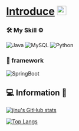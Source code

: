 

# [Introduce](https://tangy-island-25d.notion.site/bc031366501e4bf2a11b0c250ead139b) <img src="https://media.giphy.com/media/hvRJCLFzcasrR4ia7z/giphy.gif" width="25px"> 

### 🛠 My Skill ⚙️
<!--**- Language**  -->

![Java](https://img.shields.io/badge/Java-%E2%98%85%E2%98%85%E2%98%85%E2%98%85%E2%98%84-saddlebrown?style=flat-square&logo=Java&logoColor=white&labelColor=saddlebrown)
![MySQL](https://img.shields.io/badge/MySQL-%E2%98%85%E2%98%85%E2%98%85%E2%98%85%E2%98%85-blue?style=flat-square&logo=MySQL&logoColor=white&labelColor=blue)
![Python](https://img.shields.io/badge/Python-%E2%98%85%E2%98%85%E2%98%85%E2%98%86%E2%98%81-green?style=flat-square&logo=Python&logoColor=white&labelColor=green)

### 📝 framework
<!--**- Framework**  -->

![SpringBoot](https://img.shields.io/badge/SpringBoot-%E2%98%85%E2%98%85%E2%98%85%E2%98%85%E2%98%84-limegreen?style=flat-square&logo=Spring&logoColor=white&labelColor=limegreen)
## 💻 Information 🐶
<!-- Widgets -->
 <div align="">
 
  [![jinu's GitHub stats](https://github-readme-stats.vercel.app/api?username=jinwoo794533&show_icons=true&theme=cobalt)](https://github.com/anuraghazra/github-readme-stats)
</div>
<div align="">
  
  [![Top Langs](https://github-readme-stats.vercel.app/api/top-langs/?username=jinwoo794533&layout=compact&theme=omni&langs_count=5)](https://github.com/anuraghazra/github-readme-stats)
  
  </div>
<!--
 **jinwoo794533/jinwoo794533** is a ✨ _special_ ✨ repository because its `README.md` (this file) appears on your GitHub profile.

Here are some ideas to get you started:

- 🔭 I’m currently working on ...
- 🌱 I’m currently learning ...
- 👯 I’m looking to collaborate on ...
- 🤔 I’m looking for help with ...
- 💬 Ask me about ...
- 📫 How to reach me: ...
- 😄 Pronouns: ...
- ⚡ Fun fact: ...
-->
